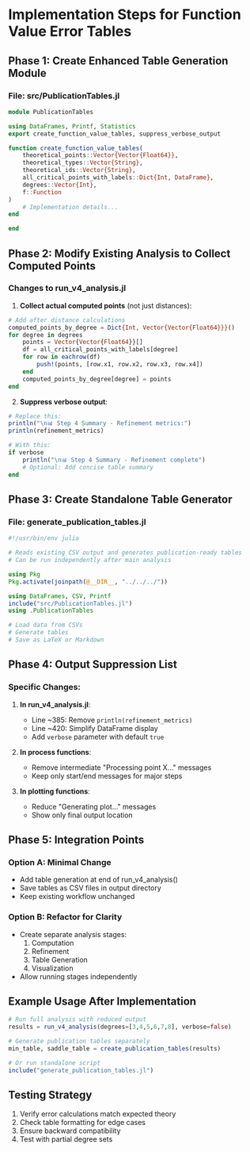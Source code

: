 # Implementation Steps for Function Value Error Tables

## Phase 1: Create Enhanced Table Generation Module

### File: src/PublicationTables.jl
```julia
module PublicationTables

using DataFrames, Printf, Statistics
export create_function_value_tables, suppress_verbose_output

function create_function_value_tables(
    theoretical_points::Vector{Vector{Float64}},
    theoretical_types::Vector{String},
    theoretical_ids::Vector{String},
    all_critical_points_with_labels::Dict{Int, DataFrame},
    degrees::Vector{Int},
    f::Function
)
    # Implementation details...
end

end
```

## Phase 2: Modify Existing Analysis to Collect Computed Points

### Changes to run_v4_analysis.jl

1. **Collect actual computed points** (not just distances):
```julia
# Add after distance calculations
computed_points_by_degree = Dict{Int, Vector{Vector{Float64}}}()
for degree in degrees
    points = Vector{Vector{Float64}}[]
    df = all_critical_points_with_labels[degree]
    for row in eachrow(df)
        push!(points, [row.x1, row.x2, row.x3, row.x4])
    end
    computed_points_by_degree[degree] = points
end
```

2. **Suppress verbose output**:
```julia
# Replace this:
println("\n📊 Step 4 Summary - Refinement metrics:")
println(refinement_metrics)

# With this:
if verbose
    println("\n📊 Step 4 Summary - Refinement complete")
    # Optional: Add concise table summary
end
```

## Phase 3: Create Standalone Table Generator

### File: generate_publication_tables.jl
```julia
#!/usr/bin/env julia

# Reads existing CSV output and generates publication-ready tables
# Can be run independently after main analysis

using Pkg
Pkg.activate(joinpath(@__DIR__, "../../../"))

using DataFrames, CSV, Printf
include("src/PublicationTables.jl")
using .PublicationTables

# Load data from CSVs
# Generate tables
# Save as LaTeX or Markdown
```

## Phase 4: Output Suppression List

### Specific Changes:

1. **In run_v4_analysis.jl**:
   - Line ~385: Remove `println(refinement_metrics)`
   - Line ~420: Simplify DataFrame display
   - Add `verbose` parameter with default `true`

2. **In process functions**:
   - Remove intermediate "Processing point X..." messages
   - Keep only start/end messages for major steps

3. **In plotting functions**:
   - Reduce "Generating plot..." messages
   - Show only final output location

## Phase 5: Integration Points

### Option A: Minimal Change
- Add table generation at end of run_v4_analysis()
- Save tables as CSV files in output directory
- Keep existing workflow unchanged

### Option B: Refactor for Clarity
- Create separate analysis stages:
  1. Computation
  2. Refinement  
  3. Table Generation
  4. Visualization
- Allow running stages independently

## Example Usage After Implementation

```julia
# Run full analysis with reduced output
results = run_v4_analysis(degrees=[3,4,5,6,7,8], verbose=false)

# Generate publication tables separately
min_table, saddle_table = create_publication_tables(results)

# Or run standalone script
include("generate_publication_tables.jl")
```

## Testing Strategy

1. Verify error calculations match expected theory
2. Check table formatting for edge cases
3. Ensure backward compatibility
4. Test with partial degree sets
